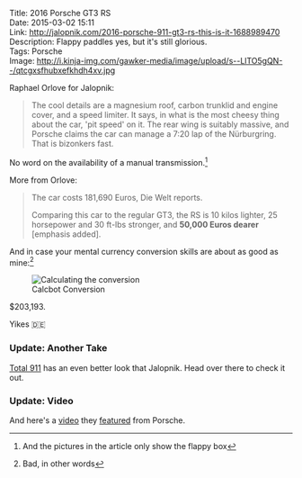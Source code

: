 Title: 2016 Porsche GT3 RS  
Date: 2015-03-02 15:11  
Link: http://jalopnik.com/2016-porsche-911-gt3-rs-this-is-it-1688989470  
Description: Flappy paddles yes, but it's still glorious.  
Tags: Porsche  
Image: http://i.kinja-img.com/gawker-media/image/upload/s--LlTO5gQN--/qtcgxsfhubxefkhdh4xv.jpg  

Raphael Orlove for Jalopnik:

> The cool details are a magnesium roof, carbon trunklid and engine cover, and a speed limiter. It says, in what is the most cheesy thing about the car, 'pit speed' on it. The rear wing is suitably massive, and Porsche claims the car can manage a 7:20 lap of the Nürburgring. That is bizonkers fast.

No word on the availability of a manual transmission.[^1]

More from Orlove:

> The car costs 181,690 Euros, Die Welt reports.
>
> Comparing this car to the regular GT3, the RS is 10 kilos lighter, 25 horsepower and 30 ft-lbs stronger, and **50,000 Euros dearer** [emphasis added].

And in case your mental currency conversion skills are about as good as mine:[^2]

<figure>
	<img class="screenshot iphone" src="http://d.pr/i/17PCq+" alt="Calculating the conversion" title="Calculating the conversion">
	<figcaption>Calcbot Conversion</figcaption>
</figure>

$203,193.

Yikes 🇩🇪

<aside class="update">

### Update: Another Take

[Total 911][1] has an even better look that Jalopnik. Head over there to check it out.

</aside>

<aside class="update">

### Update: Video

And here's a [video][2] they [featured][3] from Porsche.

</aside>

[^1]: And the pictures in the article only show the flappy box
[^2]: Bad, in other words

[1]: http://www.total911.com/new-porsche-911-gt3-rs-launched-in-geneva/ "Total 911 previews the 991 GT3 RS"
[2]: https://youtu.be/XQh8qCZWOEw "Porsche 991 GT3 RS press film"
[3]: http://www.total911.com/see-the-new-porsche-991-gt3-rs-in-action-on-road-and-track/ "Total 911 linking to Road & Track's take on the new 991 GT3 RS"
